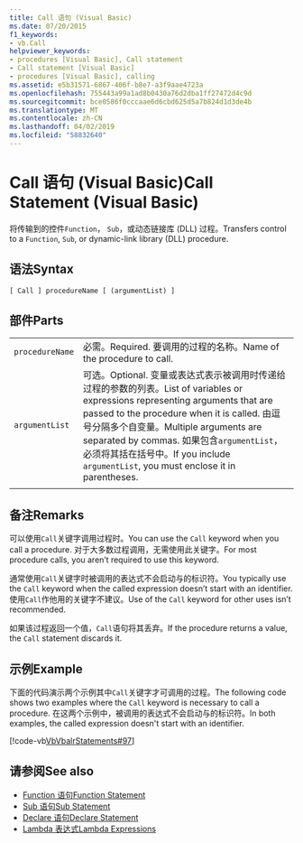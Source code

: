 ```yaml
---
title: Call 语句 (Visual Basic)
ms.date: 07/20/2015
f1_keywords:
- vb.Call
helpviewer_keywords:
- procedures [Visual Basic], Call statement
- Call statement [Visual Basic]
- procedures [Visual Basic], calling
ms.assetid: e5b31571-6867-406f-b8e7-a3f9aae4723a
ms.openlocfilehash: 755443a99a1ad8b0430a76d2dba1ff27472d4c9d
ms.sourcegitcommit: bce0586f0cccaae6d6cbd625d5a7b824d1d3de4b
ms.translationtype: MT
ms.contentlocale: zh-CN
ms.lasthandoff: 04/02/2019
ms.locfileid: "58832640"
---
```

# <a name="call-statement-visual-basic"></a><span data-ttu-id="b8e6a-102">Call 语句 (Visual Basic)</span><span class="sxs-lookup"><span data-stu-id="b8e6a-102">Call Statement (Visual Basic)</span></span>
<span data-ttu-id="b8e6a-103">将传输到的控件`Function`， `Sub`，或动态链接库 (DLL) 过程。</span><span class="sxs-lookup"><span data-stu-id="b8e6a-103">Transfers control to a `Function`, `Sub`, or dynamic-link library (DLL) procedure.</span></span>  
  
## <a name="syntax"></a><span data-ttu-id="b8e6a-104">语法</span><span class="sxs-lookup"><span data-stu-id="b8e6a-104">Syntax</span></span>  
  
```  
[ Call ] procedureName [ (argumentList) ]  
```  
  
## <a name="parts"></a><span data-ttu-id="b8e6a-105">部件</span><span class="sxs-lookup"><span data-stu-id="b8e6a-105">Parts</span></span>  
|||
|---|---|
|`procedureName`|<span data-ttu-id="b8e6a-106">必需。</span><span class="sxs-lookup"><span data-stu-id="b8e6a-106">Required.</span></span> <span data-ttu-id="b8e6a-107">要调用的过程的名称。</span><span class="sxs-lookup"><span data-stu-id="b8e6a-107">Name of the procedure to call.</span></span>|
|`argumentList`|<span data-ttu-id="b8e6a-108">可选。</span><span class="sxs-lookup"><span data-stu-id="b8e6a-108">Optional.</span></span> <span data-ttu-id="b8e6a-109">变量或表达式表示被调用时传递给过程的参数的列表。</span><span class="sxs-lookup"><span data-stu-id="b8e6a-109">List of variables or expressions representing arguments that are passed to the procedure when it is called.</span></span> <span data-ttu-id="b8e6a-110">由逗号分隔多个自变量。</span><span class="sxs-lookup"><span data-stu-id="b8e6a-110">Multiple arguments are separated by commas.</span></span> <span data-ttu-id="b8e6a-111">如果包含`argumentList`，必须将其括在括号中。</span><span class="sxs-lookup"><span data-stu-id="b8e6a-111">If you include `argumentList`, you must enclose it in parentheses.</span></span>|
|||
  
## <a name="remarks"></a><span data-ttu-id="b8e6a-112">备注</span><span class="sxs-lookup"><span data-stu-id="b8e6a-112">Remarks</span></span>  
 <span data-ttu-id="b8e6a-113">可以使用`Call`关键字调用过程时。</span><span class="sxs-lookup"><span data-stu-id="b8e6a-113">You can use the `Call` keyword when you call a procedure.</span></span> <span data-ttu-id="b8e6a-114">对于大多数过程调用，无需使用此关键字。</span><span class="sxs-lookup"><span data-stu-id="b8e6a-114">For most procedure calls, you aren’t required to use this  keyword.</span></span>  
  
 <span data-ttu-id="b8e6a-115">通常使用`Call`关键字时被调用的表达式不会启动与的标识符。</span><span class="sxs-lookup"><span data-stu-id="b8e6a-115">You typically use the `Call` keyword when the called expression doesn’t start with an identifier.</span></span> <span data-ttu-id="b8e6a-116">使用`Call`作他用的关键字不建议。</span><span class="sxs-lookup"><span data-stu-id="b8e6a-116">Use of the `Call` keyword for other uses isn’t recommended.</span></span>  
  
 <span data-ttu-id="b8e6a-117">如果该过程返回一个值，`Call`语句将其丢弃。</span><span class="sxs-lookup"><span data-stu-id="b8e6a-117">If the procedure returns a value, the `Call` statement discards it.</span></span>  
  
## <a name="example"></a><span data-ttu-id="b8e6a-118">示例</span><span class="sxs-lookup"><span data-stu-id="b8e6a-118">Example</span></span>  
 <span data-ttu-id="b8e6a-119">下面的代码演示两个示例其中`Call`关键字才可调用的过程。</span><span class="sxs-lookup"><span data-stu-id="b8e6a-119">The following code shows two examples where the `Call` keyword is necessary to call a procedure.</span></span> <span data-ttu-id="b8e6a-120">在这两个示例中，被调用的表达式不会启动与的标识符。</span><span class="sxs-lookup"><span data-stu-id="b8e6a-120">In both examples, the called expression doesn't start with an identifier.</span></span>  
  
 [!code-vb[VbVbalrStatements#97](~/samples/snippets/visualbasic/VS_Snippets_VBCSharp/VbVbalrStatements/VB/Class1.vb#97)]  
  
## <a name="see-also"></a><span data-ttu-id="b8e6a-121">请参阅</span><span class="sxs-lookup"><span data-stu-id="b8e6a-121">See also</span></span>

- [<span data-ttu-id="b8e6a-122">Function 语句</span><span class="sxs-lookup"><span data-stu-id="b8e6a-122">Function Statement</span></span>](../../../visual-basic/language-reference/statements/function-statement.md)
- [<span data-ttu-id="b8e6a-123">Sub 语句</span><span class="sxs-lookup"><span data-stu-id="b8e6a-123">Sub Statement</span></span>](../../../visual-basic/language-reference/statements/sub-statement.md)
- [<span data-ttu-id="b8e6a-124">Declare 语句</span><span class="sxs-lookup"><span data-stu-id="b8e6a-124">Declare Statement</span></span>](../../../visual-basic/language-reference/statements/declare-statement.md)
- [<span data-ttu-id="b8e6a-125">Lambda 表达式</span><span class="sxs-lookup"><span data-stu-id="b8e6a-125">Lambda Expressions</span></span>](../../../visual-basic/programming-guide/language-features/procedures/lambda-expressions.md)
